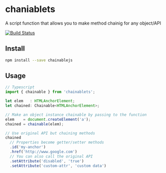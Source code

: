 # chaniablets

A script function that allows you to make method chainig for any object/API

[![Build Status](https://travis-ci.org/david-luna/chainable.svg?branch=master)](https://travis-ci.org/david-luna/chainable)

## Install

```bash
npm install --save chainablejs
```

## Usage

```javascript
// Typescript
import { chainable } from 'chainablets';

let elem   : HTMLAnchorElement;
let chained: Chainable<HTMLAnchorElement>;

// Make an object instance chainable by passing to the function
elem    = document.createElement('a');
chained = chainable(elem);

// Use original API but chaining methods
chained
  // Properties become getter/setter methods
  .id('my-anchor')
  .href('http://www.google.com')
  // You can also call the original API
  .setAttribute('disabled', 'true')
  .setAttribute('custom-attr', 'custom data')



```
